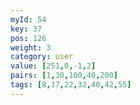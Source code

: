 ```yaml
---
myId: 54
key: 37
pos: 126
weight: 3
category: user
value: [251,0,-1,2]
pairs: [1,30,100,40,200]
tags: [8,17,22,32,40,42,55]
---
```

